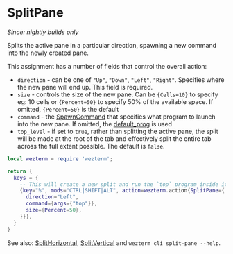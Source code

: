 # SplitPane

*Since: nightly builds only*

Splits the active pane in a particular direction, spawning a new command into the newly created pane.

This assignment has a number of fields that control the overall action:

* `direction` - can be one of `"Up"`, `"Down"`, `"Left"`, `"Right"`. Specifies where the new pane will end up. This field is required.
* `size` - controls the size of the new pane. Can be `{Cells=10}` to specify eg: 10 cells or `{Percent=50}` to specify 50% of the available space.  If omitted, `{Percent=50}` is the default
* `command` - the [SpawnCommand](../SpawnCommand.md) that specifies what program to launch into the new pane. If omitted, the [default_prog](../config/default_prog.md) is used
* `top_level` - if set to `true`, rather than splitting the active pane, the split will be made at the root of the tab and effectively split the entire tab across the full extent possible.  The default is `false`.

```lua
local wezterm = require 'wezterm';

return {
  keys = {
    -- This will create a new split and run the `top` program inside it
    {key="%", mods="CTRL|SHIFT|ALT", action=wezterm.action{SplitPane={
      direction="Left",
      command={args={"top"}},
      size={Percent=50},
    }}},
  }
}
```

See also: [SplitHorizontal](SplitHorizontal.md), [SplitVertical](SplitVertical.md) and `wezterm cli split-pane --help`.
